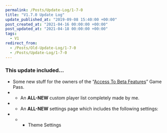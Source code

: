 ```yaml
---
permalink: /Posts/Update-Log/1-7-0
title: "V1.7.0 Update Log"
update_published_at: "2019-09-08 15:40:00 +00:00"
post_created_at: "2021-04-16 00:00:00 +00:00"
post_updated_at: "2021-04-18 00:00:00 +00:00"
tags:
  - V1
redirect_from:
  - /Posts/Old-Update-Log/1-7-0
  - /Posts/Update-Log/1-7-0
---
```


### This update included...

* Some new stuff for the owners of the “[Access To Beta Features](https://www.roblox.com/game-pass/5751126/)” Game Pass.
* * An **ALL-NEW** custom player list completely made by me.
* * An **ALL-NEW** settings page which includes the following settings:
* * * Theme Settings